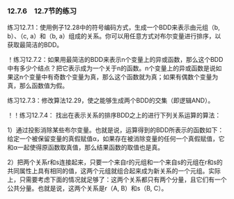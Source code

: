 ### 12.7.6　12.7节的练习

练习12.7.1：使用例子12.28中的符号编码方式，生成一个BDD来表示由元组（b, b）、（c, a）和（b, a）组成的关系。你可以用任意方式对布尔变量进行排序，以获取最简洁的BDD。

！练习12.7.2：如果用最简洁的BDD来表示n个变量上的异或函数，那么这个BDD中有多少个结点？把它表示成为一个关于n的函数。n个变量上的异或函数是说如果这n个变量中有奇数个变量为真，那么这个函数就为真；如果有偶数个变量为真，那么函数值为假。

练习12.7.3：修改算法12.29，使之能够生成两个BDD的交集（即逻辑AND）。

！！练习12.7.4： 找出在表示关系的排序BDD之上的进行下列关系运算的算法：

1）通过投影消除某些布尔变量。也就是说，运算得到的BDD所表示的函数如下：给定一个被保留变量的真假赋值α，如果存在被消除变量的任何一个真假赋值，它和α一起使得原函数取真值，那么结果函数的取值也是真。

2）把两个关系r和s连接起来，只要一个来自r的元组和一个来自s的元组在r和s的共同属性上具有相同的值，这两个元组就组合起来成为新关系的一个元组。实际上，只需要考虑下面的情况就足够了：这两个关系都只有两个分量，且它们有一个公共分量。也就是说，这两个关系是r（A, B）和s（B, C）。